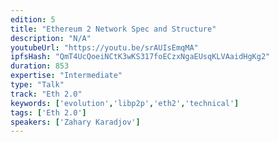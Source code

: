 ```yaml
---
edition: 5
title: "Ethereum 2 Network Spec and Structure"
description: "N/A"
youtubeUrl: "https://youtu.be/srAUIsEmqMA"
ipfsHash: "QmT4UcQoeiNCtK3wKS317foECzxNgaEUsqKLVAaidHgKg2"
duration: 853
expertise: "Intermediate"
type: "Talk"
track: "Eth 2.0"
keywords: ['evolution','libp2p','eth2','technical']
tags: ['Eth 2.0']
speakers: ['Zahary Karadjov']
---
```

